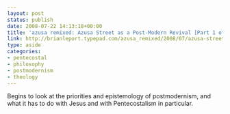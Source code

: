 ```yaml
---
layout: post
status: publish
date: 2008-07-22 14:13:18+00:00
title: 'azusa remixed: Azusa Street as a Post-Modern Revival [Part 1 of 2]'
link: http://brianleport.typepad.com/azusa_remixed/2008/07/azusa-street-as.html
type: aside
categories:
- pentecostal
- philosophy
- postmodernism
- theology
---
```


Begins to look at the priorities and epistemology of postmodernism, and what it has to do with Jesus and with Pentecostalism in particular.
